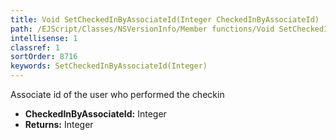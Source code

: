 ```yaml
---
title: Void SetCheckedInByAssociateId(Integer CheckedInByAssociateId)
path: /EJScript/Classes/NSVersionInfo/Member functions/Void SetCheckedInByAssociateId(Integer p_0)
intellisense: 1
classref: 1
sortOrder: 8716
keywords: SetCheckedInByAssociateId(Integer)
---
```



Associate id of the user who performed the checkin



* **CheckedInByAssociateId:** Integer
* **Returns:** Integer


